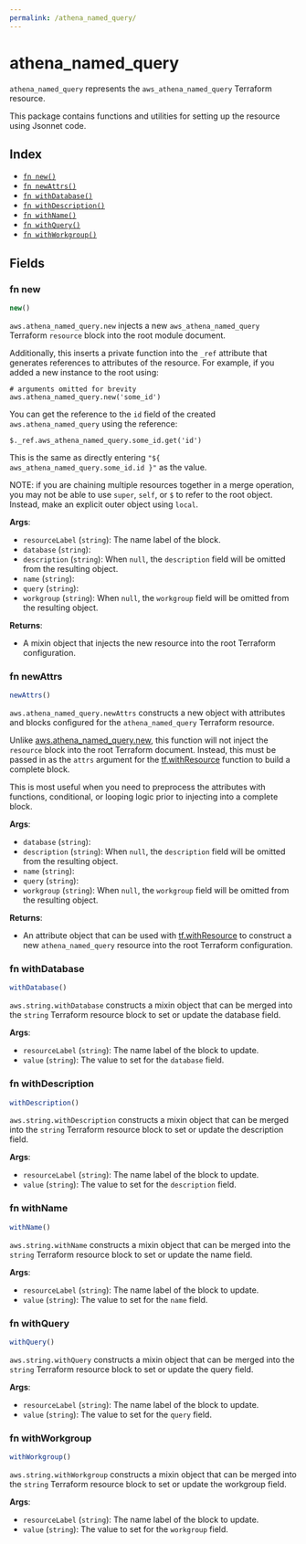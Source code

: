 ```yaml
---
permalink: /athena_named_query/
---
```


# athena_named_query

`athena_named_query` represents the `aws_athena_named_query` Terraform resource.



This package contains functions and utilities for setting up the resource using Jsonnet code.


## Index

* [`fn new()`](#fn-new)
* [`fn newAttrs()`](#fn-newattrs)
* [`fn withDatabase()`](#fn-withdatabase)
* [`fn withDescription()`](#fn-withdescription)
* [`fn withName()`](#fn-withname)
* [`fn withQuery()`](#fn-withquery)
* [`fn withWorkgroup()`](#fn-withworkgroup)

## Fields

### fn new

```ts
new()
```


`aws.athena_named_query.new` injects a new `aws_athena_named_query` Terraform `resource`
block into the root module document.

Additionally, this inserts a private function into the `_ref` attribute that generates references to attributes of the
resource. For example, if you added a new instance to the root using:

    # arguments omitted for brevity
    aws.athena_named_query.new('some_id')

You can get the reference to the `id` field of the created `aws.athena_named_query` using the reference:

    $._ref.aws_athena_named_query.some_id.get('id')

This is the same as directly entering `"${ aws_athena_named_query.some_id.id }"` as the value.

NOTE: if you are chaining multiple resources together in a merge operation, you may not be able to use `super`, `self`,
or `$` to refer to the root object. Instead, make an explicit outer object using `local`.

**Args**:
  - `resourceLabel` (`string`): The name label of the block.
  - `database` (`string`): 
  - `description` (`string`):  When `null`, the `description` field will be omitted from the resulting object.
  - `name` (`string`): 
  - `query` (`string`): 
  - `workgroup` (`string`):  When `null`, the `workgroup` field will be omitted from the resulting object.

**Returns**:
- A mixin object that injects the new resource into the root Terraform configuration.


### fn newAttrs

```ts
newAttrs()
```


`aws.athena_named_query.newAttrs` constructs a new object with attributes and blocks configured for the `athena_named_query`
Terraform resource.

Unlike [aws.athena_named_query.new](#fn-athenanamedquerynew), this function will not inject the `resource`
block into the root Terraform document. Instead, this must be passed in as the `attrs` argument for the
[tf.withResource](https://github.com/tf-libsonnet/core/tree/main/docs#fn-withresource) function to build a complete block.

This is most useful when you need to preprocess the attributes with functions, conditional, or looping logic prior to
injecting into a complete block.

**Args**:
  - `database` (`string`): 
  - `description` (`string`):  When `null`, the `description` field will be omitted from the resulting object.
  - `name` (`string`): 
  - `query` (`string`): 
  - `workgroup` (`string`):  When `null`, the `workgroup` field will be omitted from the resulting object.

**Returns**:
  - An attribute object that can be used with [tf.withResource](https://github.com/tf-libsonnet/core/tree/main/docs#fn-withresource) to construct a new `athena_named_query` resource into the root Terraform configuration.


### fn withDatabase

```ts
withDatabase()
```

`aws.string.withDatabase` constructs a mixin object that can be merged into the `string`
Terraform resource block to set or update the database field.



**Args**:
  - `resourceLabel` (`string`): The name label of the block to update.
  - `value` (`string`): The value to set for the `database` field.


### fn withDescription

```ts
withDescription()
```

`aws.string.withDescription` constructs a mixin object that can be merged into the `string`
Terraform resource block to set or update the description field.



**Args**:
  - `resourceLabel` (`string`): The name label of the block to update.
  - `value` (`string`): The value to set for the `description` field.


### fn withName

```ts
withName()
```

`aws.string.withName` constructs a mixin object that can be merged into the `string`
Terraform resource block to set or update the name field.



**Args**:
  - `resourceLabel` (`string`): The name label of the block to update.
  - `value` (`string`): The value to set for the `name` field.


### fn withQuery

```ts
withQuery()
```

`aws.string.withQuery` constructs a mixin object that can be merged into the `string`
Terraform resource block to set or update the query field.



**Args**:
  - `resourceLabel` (`string`): The name label of the block to update.
  - `value` (`string`): The value to set for the `query` field.


### fn withWorkgroup

```ts
withWorkgroup()
```

`aws.string.withWorkgroup` constructs a mixin object that can be merged into the `string`
Terraform resource block to set or update the workgroup field.



**Args**:
  - `resourceLabel` (`string`): The name label of the block to update.
  - `value` (`string`): The value to set for the `workgroup` field.
